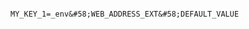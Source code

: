 <!-- layout:code post: env-vars_define-referenced-environment-variable -->

```

MY_KEY_1=_env&#58;WEB_ADDRESS_EXT&#58;DEFAULT_VALUE

```
